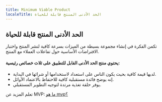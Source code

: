 ```yaml
---
title: Minimum Viable Product
localeTitle: الحد الأدنى المنتج قابلة للحياة
---
```

## الحد الأدنى المنتج قابلة للحياة

تكمن الفكرة في إنشاء مجموعة بسيطة من الميزات بسرعة كافية لنشر المنتج واختبار الافتراضات الأساسية حول تفاعلات العملاء مع المنتج.

#### يحتوي منتج الحد الأدنى القابل للتطبيق على ثلاث خصائص رئيسية:

*   لديها قيمة كافية بحيث يكون الناس على استعداد لاستخدامها أو شرائها في البداية.
*   إنه يوضح فائدة مستقبلية كافية للاحتفاظ بالاعتماد الأوائل.
*   يوفر حلقة تغذية مرتدة لتوجيه التطوير المستقبلي.

تعلم المزيد عن MVP: [ما هو mvp؟](https://youtu.be/MHJn_SubN4E)